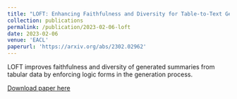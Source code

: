 ```yaml
---
title: "LOFT: Enhancing Faithfulness and Diversity for Table-to-Text Generation via Logic Form Control"
collection: publications
permalink: /publication/2023-02-06-loft
date: 2023-02-06
venue: 'EACL'
paperurl: 'https://arxiv.org/abs/2302.02962'
---
```


LOFT improves faithfulness and diversity of generated summaries from tabular data by enforcing logic forms in the generation process.

[Download paper here](http://ljyflores.github.io/files/loft.pdf)
